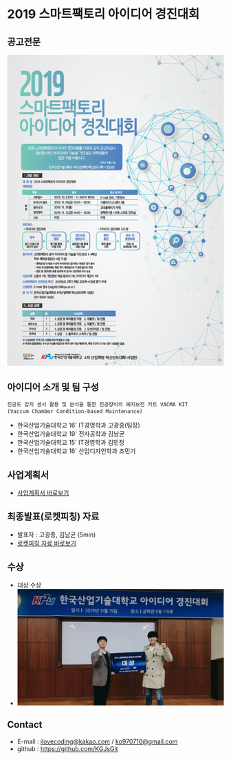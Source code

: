 # 2019 스마트팩토리 아이디어 경진대회
## 공고전문
<img src = 'https://github.com/KGJsGit/VACMA_KIT_prop/blob/master/2019%EC%8A%A4%EB%A7%88%ED%8A%B8%ED%8C%A9%ED%86%A0%EB%A6%AC%EC%95%84%EC%9D%B4%EB%94%94%EC%96%B4%EA%B2%BD%EC%A7%84%EB%8C%80%ED%9A%8C%EA%B3%B5%EA%B3%A0%EC%A0%84%EB%AC%B8.png?raw=true'>

## 아이디어 소개 및 팀 구성
```
진공도 감지 센서 활용 및 분석을 통한 진공장비의 예지보전 키트 VACMA KIT
(Vaccum Chamber Condition-based Maintenance)
```
- 한국산업기술대학교 16' IT경영학과 고광종(팀장) <br>
- 한국산업기술대학교 19' 전자공학과 김남균
- 한국산업기술대학교 15' IT경영학과 김민정
- 한국산업기술대학교 16' 산업디자인학과 조민기

## 사업계획서
- [사업계획서 바로보기](https://github.com/KGJsGit/VACMA_KIT_prop/blob/master/dox/%EC%82%AC%EC%97%85%EA%B3%84%ED%9A%8D%EC%84%9C_%EA%B3%A0%EB%AF%BC%EB%82%A8_2.0.pdf)

## 최종발표(로켓피칭) 자료
- 발표자 : 고광종, 김남균 (5min)
- [로켓피칭 자료 바로보기](https://github.com/KGJsGit/VACMA_KIT_prop/blob/master/dox/%EA%B3%A0%EB%AF%BC%EB%82%A8%20%EB%B0%9C%ED%91%9C%202.0.pdf)

## 수상
- 대상 수상
- <img src = 'https://github.com/KGJsGit/VACMA_KIT_prop/blob/master/dox/%EC%88%98%EC%83%81.jpg?raw=true'>

## Contact
- E-mail : ilovecoding@kakao.com / ko970710@gmail.com
- github : https://github.com/KGJsGit
